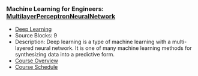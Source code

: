 ### Machine Learning for Engineers: [MultilayerPerceptronNeuralNetwork](https://www.apmonitor.com/pds/index.php/Main/MultilayerPerceptronNeuralNetwork)
- [Deep Learning](https://www.apmonitor.com/pds/index.php/Main/MultilayerPerceptronNeuralNetwork)
 - Source Blocks: 9
 - Description: Deep learning is a type of machine learning with a multi-layered neural network. It is one of many machine learning methods for synthesizing data into a predictive form.
- [Course Overview](https://apmonitor.com/pds)
- [Course Schedule](https://apmonitor.com/pds/index.php/Main/CourseSchedule)
